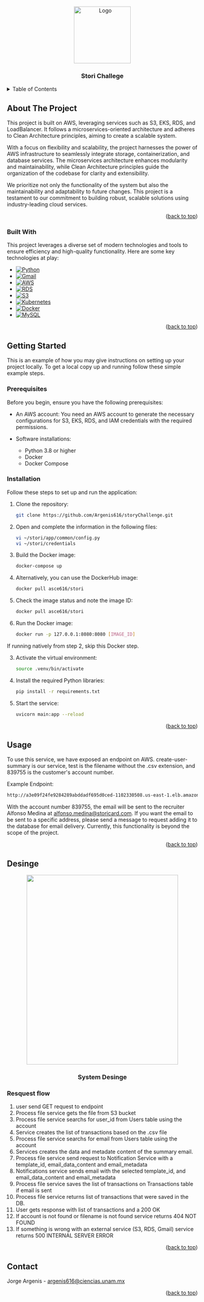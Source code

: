 <a name="readme-top"></a>
<!--
*** Thanks to Best-README-Template. for this templete :)
-->

<!-- PROJECT LOGO -->
<br />
<div align="center">
  <a href="https://github.com/othneildrew/Best-README-Template">
    <img src="https://upload.wikimedia.org/wikipedia/commons/b/b0/Stori_Logo_2023.svg" alt="Logo" width="150" height="150">
  </a>
  <h3 align="center">Stori Challege</h3>
</div>



<!-- TABLE OF CONTENTS -->
<details>
  <summary>Table of Contents</summary>
  <ol>
    <li>
      <a href="#about-the-project">About The Project</a>
      <ul>
        <li><a href="#built-with">Built With</a></li>
      </ul>
    </li>
    <li>
      <a href="#getting-started">Getting Started</a>
      <ul>
        <li><a href="#prerequisites">Prerequisites</a></li>
        <li><a href="#installation">Installation</a></li>
      </ul>
    </li>
    <li><a href="#usage">Usage</a></li>
    <li><a href="#designe">Desinge</a></li>
      <ul>
        <li><a href="#resquest-flow">Request flow</a></li>
      </ul>
    <li><a href="#contact">Contact</a></li>
  </ol>
</details>



<!-- ABOUT THE PROJECT -->
## About The Project

This project is built on AWS, leveraging services such as S3, EKS, RDS, and LoadBalancer. It follows a microservices-oriented architecture and adheres to Clean Architecture principles, aiming to create a scalable system.

With a focus on flexibility and scalability, the project harnesses the power of AWS infrastructure to seamlessly integrate storage, containerization, and database services. The microservices architecture enhances modularity and maintainability, while Clean Architecture principles guide the organization of the codebase for clarity and extensibility.

We prioritize not only the functionality of the system but also the maintainability and adaptability to future changes. This project is a testament to our commitment to building robust, scalable solutions using industry-leading cloud services.

<p align="right">(<a href="#readme-top">back to top</a>)</p>



### Built With
This project leverages a diverse set of modern technologies and tools to ensure efficiency and high-quality functionality. Here are some key technologies at play:

* [![Python][Python-badge]][Python-url]
* [![Gmail][Gmail-badge]][Gmail-url]
* [![AWS][AWS-badge]][AWS-url]
* [![RDS][RDS-badge]][RDS-url]
* [![S3][S3-badge]][S3-url]
* [![Kubernetes][Kubernetes-badge]][Kubernetes-url]
* [![Docker][Docker-badge]][Docker-url]
* [![MySQL][MySQL-badge]][MySQL-url]

<p align="right">(<a href="#readme-top">back to top</a>)</p>



<!-- GETTING STARTED -->
## Getting Started

This is an example of how you may give instructions on setting up your project locally.
To get a local copy up and running follow these simple example steps.

### Prerequisites

Before you begin, ensure you have the following prerequisites:

- An AWS account: You need an AWS account to generate the necessary configurations for S3, EKS, RDS, and IAM credentials with the required permissions.

- Software installations:
  - Python 3.8 or higher
  - Docker
  - Docker Compose

### Installation

Follow these steps to set up and run the application:

1. Clone the repository:
   ```sh
   git clone https://github.com/Argenis616/storyChallenge.git
   ```
2. Open and complete the information in the following files:
   ```sh
   vi ~/stori/app/common/config.py
   vi ~/stori/credentials
   ```
3. Build the Docker image:
   ```sh
   docker-compose up
   ```
4. Alternatively, you can use the DockerHub image:
   ```sh
   docker pull asce616/stori
   ```
5. Check the image status and note the image ID:
   ```sh
   docker pull asce616/stori
   ```
6. Run the Docker image:
   ```sh
   docker run -p 127.0.0.1:8080:8080 [IMAGE_ID]
   ```
If running natively from step 2, skip this Docker step.

3. Activate the virtual environment:
   ```sh
   source .venv/bin/activate
   ```
4. Install the required Python libraries:
   ```sh
   pip install -r requirements.txt
   ```
5. Start the service:
   ```sh
   uvicorn main:app --reload
   ```

<p align="right">(<a href="#readme-top">back to top</a>)</p>



<!-- USAGE EXAMPLES -->
## Usage

To use this service, we have exposed an endpoint on AWS. create-user-summary is our service, test is the filename without the .csv extension, and 839755 is the customer's account number.

Example Endpoint:
```sh
http://a3e09f24fe9284289abddadf695d0ced-1102330508.us-east-1.elb.amazonaws.com/create-user-summary/test/839755
```
With the account number 839755, the email will be sent to the recruiter Alfonso Medina at alfonso.medina@storicard.com. If you want the email to be sent to a specific address, please send a message to request adding it to the database for email delivery. Currently, this functionality is beyond the scope of the project.

<p align="right">(<a href="#readme-top">back to top</a>)</p>



<!-- Desinge -->
## Desinge

<div align="center">
  <a>
    <img src="https://onedrive.live.com/embed?resid=C1439FE57082E86A%21136631&authkey=%21ADX7H3nMLKzQ2mo&width=831&height=971" width="400" height="500" />
  </a>
  <h3 align="center">System Desinge</h3>
</div>

### Resquest flow

1. user send GET request to endpoint
2. ⁠Process file service gets the file from S3 bucket
3. ⁠Process file service searchs for user_id from Users table using the account
4. ⁠Service creates the list of transactions based on the .csv file
5. ⁠Process file service searchs for email from Users table using the account 
6. ⁠Services creates the data and metadate content of the summary email.
7. ⁠Process file service send request to Notification Service with a template_id, email_data_content and email_metadata
8. ⁠Notifications service sends email with the selected template_id, and email_data_content and email_metadata
9. ⁠Process file service saves the list of transactions on Transactions table if email is sent
10. ⁠Process file service returns list of transactions that were saved in the DB.
11. ⁠User gets response with list of transactions and a 200 OK
12. If account is not found or filename is not found service returns 404 NOT FOUND
13. If something is wrong with an external service (S3, RDS, Gmail) service returns 500 INTERNAL SERVER ERROR

<p align="right">(<a href="#readme-top">back to top</a>)</p>




<!-- CONTACT -->
## Contact

Jorge Argenis - argenis616@ciencias.unam.mx

<p align="right">(<a href="#readme-top">back to top</a>)</p>



<!-- MARKDOWN LINKS & IMAGES -->
<!-- https://www.markdownguide.org/basic-syntax/#reference-style-links -->
[Python-badge]: https://img.shields.io/badge/python-3776AB?style=for-the-badge&logo=python&logoColor=white
[Python-url]: https://www.python.org/
[Gmail-badge]: https://img.shields.io/badge/gmail-EA4335?style=for-the-badge&logo=gmail&logoColor=white
[Gmail-url]: https://mail.google.com/
[AWS-badge]: https://img.shields.io/badge/aws-232F3E?style=for-the-badge&logo=amazonaws&logoColor=white
[AWS-url]: https://aws.amazon.com/
[RDS-badge]: https://img.shields.io/badge/rds-232F3E?style=for-the-badge&logo=amazonrds&logoColor=white
[RDS-url]: https://aws.amazon.com/rds/
[S3-badge]: https://img.shields.io/badge/s3-232F3E?style=for-the-badge&logo=amazons3&logoColor=white
[S3-url]: https://aws.amazon.com/s3/
[Kubernetes-badge]: https://img.shields.io/badge/kubernetes-326CE5?style=for-the-badge&logo=kubernetes&logoColor=white
[Kubernetes-url]: https://kubernetes.io/
[Docker-badge]: https://img.shields.io/badge/docker-2496ED?style=for-the-badge&logo=docker&logoColor=white
[Docker-url]: https://www.docker.com/
[MySQL-badge]: https://img.shields.io/badge/mysql-4479A1?style=for-the-badge&logo=mysql&logoColor=white
[MySQL-url]: https://www.mysql.com/